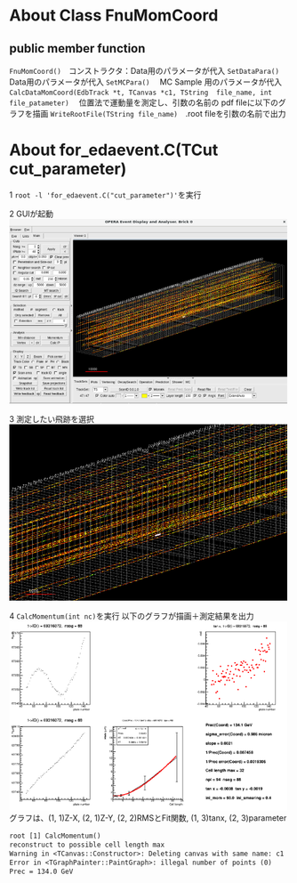 # About Class FnuMomCoord
## public member function

`FnuMomCoord()`　コンストラクタ：Data用のパラメータが代入
`SetDataPara()`　Data用のパラメータが代入
`SetMCPara()`　 MC Sample 用のパラメータが代入
`CalcDataMomCoord(EdbTrack *t, TCanvas *c1, TString  file_name, int file_patameter)`　
位置法で運動量を測定し、引数の名前の pdf fileに以下のグラフを描画
`WriteRootFile(TString file_name)`　.root fileを引数の名前で出力

# About for_edaevent.C(TCut cut_parameter)
1 `root -l 'for_edaevent.C("cut_parameter")'`を実行

2 GUIが起動
<img width="500" src=figure/gui.png>

3 測定したい飛跡を選択
<img width="500" src=figure/select_track.png>

4 `CalcMomentum(int nc)`を実行
以下のグラフが描画＋測定結果を出力
<img width="500" src=figure/RecoMom.png>
グラフは、(1, 1)Z-X, (2, 1)Z-Y, (2, 2)RMSとFit関数, (1, 3)tanx, (2, 3)parameter
```
root [1] CalcMomentum()
reconstruct to possible cell length max
Warning in <TCanvas::Constructor>: Deleting canvas with same name: c1
Error in <TGraphPainter::PaintGraph>: illegal number of points (0)
Prec = 134.0 GeV
```